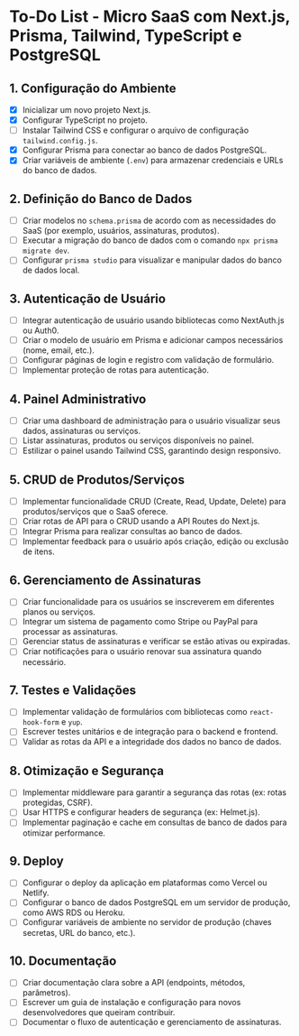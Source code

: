 # To-Do List - Micro SaaS com Next.js, Prisma, Tailwind, TypeScript e PostgreSQL

## 1. Configuração do Ambiente

- [x] Inicializar um novo projeto Next.js.
- [x] Configurar TypeScript no projeto.
- [ ] Instalar Tailwind CSS e configurar o arquivo de configuração `tailwind.config.js`.
- [x] Configurar Prisma para conectar ao banco de dados PostgreSQL.
- [x] Criar variáveis de ambiente (`.env`) para armazenar credenciais e URLs do banco de dados.

## 2. Definição do Banco de Dados

- [ ] Criar modelos no `schema.prisma` de acordo com as necessidades do SaaS (por exemplo, usuários, assinaturas, produtos).
- [ ] Executar a migração do banco de dados com o comando `npx prisma migrate dev`.
- [ ] Configurar `prisma studio` para visualizar e manipular dados do banco de dados local.

## 3. Autenticação de Usuário

- [ ] Integrar autenticação de usuário usando bibliotecas como NextAuth.js ou Auth0.
- [ ] Criar o modelo de usuário em Prisma e adicionar campos necessários (nome, email, etc.).
- [ ] Configurar páginas de login e registro com validação de formulário.
- [ ] Implementar proteção de rotas para autenticação.

## 4. Painel Administrativo

- [ ] Criar uma dashboard de administração para o usuário visualizar seus dados, assinaturas ou serviços.
- [ ] Listar assinaturas, produtos ou serviços disponíveis no painel.
- [ ] Estilizar o painel usando Tailwind CSS, garantindo design responsivo.

## 5. CRUD de Produtos/Serviços

- [ ] Implementar funcionalidade CRUD (Create, Read, Update, Delete) para produtos/serviços que o SaaS oferece.
- [ ] Criar rotas de API para o CRUD usando a API Routes do Next.js.
- [ ] Integrar Prisma para realizar consultas ao banco de dados.
- [ ] Implementar feedback para o usuário após criação, edição ou exclusão de itens.

## 6. Gerenciamento de Assinaturas

- [ ] Criar funcionalidade para os usuários se inscreverem em diferentes planos ou serviços.
- [ ] Integrar um sistema de pagamento como Stripe ou PayPal para processar as assinaturas.
- [ ] Gerenciar status de assinaturas e verificar se estão ativas ou expiradas.
- [ ] Criar notificações para o usuário renovar sua assinatura quando necessário.

## 7. Testes e Validações

- [ ] Implementar validação de formulários com bibliotecas como `react-hook-form` e `yup`.
- [ ] Escrever testes unitários e de integração para o backend e frontend.
- [ ] Validar as rotas da API e a integridade dos dados no banco de dados.

## 8. Otimização e Segurança

- [ ] Implementar middleware para garantir a segurança das rotas (ex: rotas protegidas, CSRF).
- [ ] Usar HTTPS e configurar headers de segurança (ex: Helmet.js).
- [ ] Implementar paginação e cache em consultas de banco de dados para otimizar performance.

## 9. Deploy

- [ ] Configurar o deploy da aplicação em plataformas como Vercel ou Netlify.
- [ ] Configurar o banco de dados PostgreSQL em um servidor de produção, como AWS RDS ou Heroku.
- [ ] Configurar variáveis de ambiente no servidor de produção (chaves secretas, URL do banco, etc.).

## 10. Documentação

- [ ] Criar documentação clara sobre a API (endpoints, métodos, parâmetros).
- [ ] Escrever um guia de instalação e configuração para novos desenvolvedores que queiram contribuir.
- [ ] Documentar o fluxo de autenticação e gerenciamento de assinaturas.
